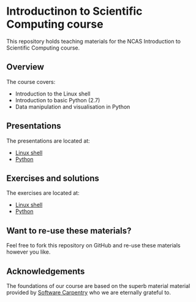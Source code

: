 # Introductinon to Scientific Computing course
This repository holds teaching materials for the NCAS Introduction to Scientific Computing course.

## Overview
The course covers:
- Introduction to the Linux shell
- Introduction to basic Python (2.7)
- Data manipulation and visualisation in Python

## Presentations
The presentations are located at:

- [Linux shell](https://github.com/ncasuk/ncas-isc/tree/master/shell/presentations)
- [Python](https://github.com/ncasuk/ncas-isc/tree/master/python/presentations)

## Exercises and solutions
The exercises are located at:

- [Linux shell](https://github.com/ncasuk/ncas-isc/blob/master/shell/presentations/shell_exercises_and_solutions.doc)
- [Python](https://github.com/ncasuk/ncas-isc/tree/master/python/exercises)

## Want to re-use these materials?
Feel free to fork this repository on GitHub and re-use these materials however you like.

## Acknowledgements
The foundations of our course are based on the superb material material provided by [Software Carpentry](https://software-carpentry.org/) who we are eternally grateful to. 
